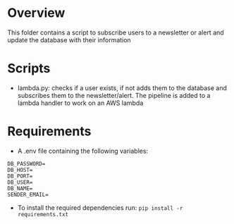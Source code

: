 # Overview
This folder contains a script to subscribe users to a newsletter or alert and update the database with their information

# Scripts
- lambda.py: checks if a user exists, if not adds them to the database and subscribes them to the newsletter/alert. The pipeline is added to a lambda handler to work on an AWS lambda

# Requirements
- A .env file containing the following variables:
```
DB_PASSWORD=
DB_HOST=
DB_PORT=
DB_USER=
DB_NAME=
SENDER_EMAIL=
```

- To install the required dependencies run:
```pip install -r requirements.txt```